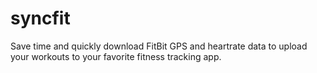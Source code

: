 # syncfit
Save time and quickly download FitBit GPS and heartrate data to upload your workouts to your favorite fitness tracking app.
